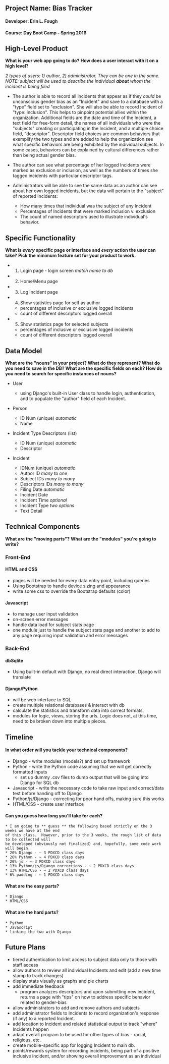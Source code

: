 ## Project Name:  Bias Tracker
#### Developer:  Erin L. Fough
#### Course:  Day Boot Camp - Spring 2016

## High-Level Product
**What is your web app going to do?**
**How does a user interact with it on a high level?**

*2 types of users:  1) author, 2) administrator.  They can be one in the same.*
_NOTE:  subject will be used to describe the individual **about** whom the incident is
being filed_

* The author is able to record all incidents that appear as if they *could* be unconscious gender bias as an "Incident" and save to a database with a "type" field set to "exclusion".  She will also be able to record Incident of "type: inclusion".  This helps to pinpoint potential allies within the organization.  Additional fields are the date and time of the Incident, a text field for free-form detail, the names of all individuals who were the "subjects" creating or participating in the Incident, and a multiple choice field, "descriptor".  Descriptor field choices are common behaviors that exemplify the two types and are added to help the organization see what specific behaviors are being exhibited by the individual subjects.  In some cases, behaviors can be explained by cultural differences rather than being actual gender bias.

* The author can see what percentage of her logged Incidents were marked as exclusion or inclusion, as well as the numbers of times she tagged incidents with particular descriptor tags.

* Administrators will be able to see the same data as an author can see about her own logged incidents, but the data will pertain to the "subject" of reported Incidents:  
  * How many times that individual was the subject of any Incident
  * Percentages of Incidents that were marked inclusion v. exclusion
  * The count of named descriptors used to illustrate individual's behavior.


## Specific Functionality

**What is _every_ specific page or interface and _every_ action the user can take?**
**Pick the minimum feature set for your product to work.**

* 1. Login page - login screen *match name to db*
* 2. Home/Menu page
* 3. Log Incident page
* 4. Show statistics page for self as author
    * percentages of inclusive or exclusive logged incidents
    * count of different descriptors logged overall
* 5. Show statistics page for selected subjects
    * percentages of inclusive or exclusive logged incidents
    * count of different descriptors logged overall

## Data Model

**What are the "nouns" in your project? What do they represent? What do
you need to save in the DB? What are the specific fields on each? How do
you need to search for specific instances of nouns?**

* User
  * using Django's built-in User class to handle login, authentication, and to populate the "author" field of each Incident.

* Person
    * ID Num (unique) *automatic*
    * Name

* Incident Type Descriptors (list)
    * ID Num (unique) *automatic*
    * Descriptor

* Incident
    * IDNum (unique) *automatic*
    * Author ID *many to one*
    * Subject IDs *many to many*
    * Descriptors IDs *many to many*
    * Filing Date *automatic*
    * Incident Date
    * Incident Time *optional*
    * Incident Type *two options*
    * Text Detail

## Technical Components
**What are the "moving parts"?**
**What are the "modules" you're going to write?**

### Front-End

#### HTML and CSS
  * pages will be needed for every data entry point, including queries
  * Using Bootstrap to handle device sizing and appearance
  * write some css to override the Bootstrap defaults (color)

#### Javascript
  * to manage user input validation
  * on-screen error messages
  * handle data load for subject stats page
  * one module just to handle the subject stats page and another to add to any page requiring input validation and error messages

### Back-End

#### dbSqlite
  * Using built-in default with Django, no real direct interaction, Django will translate

#### Django/Python
  * will be web interface to SQL
  * create multiple relational databases & interact with db
  * calculate the statistics and transform data into correct formats.
  * modules for logic, views, storing the urls.  Logic does not, at this time, need to be broken down into multiple pieces.

## Timeline

#### In what order will you tackle your technical components?

* Django - write modules (models?) and set up framework
* Python - write the Python code assuming that we will get correctly formatted
inputs
    * set up dummy .csv files to dump output that will be going into Django for SQL db
* Javascript - write the necessary code to take raw input and correct/data test before handing
off to Django
* Python/js/Django - correcting for poor hand offs, making sure this works
* HTML/CSS - create user interface

#### Can you guess how long you'll take for each?

    * I am going to ** guess ** the following based strictly on the 3 weeks we have at the end
    of this class.  However, prior to the 3 weeks, the rough list of data to be collected will
    be developed (obviously not finalized) and, hopefully, some code work will begin.
    * 20% Django - ~ 3 PDXCD class days
    * 26% Python - ~ 4 PDXCD class days
    * 20% js - ~ 3 PDXCD class days
    * 13% Python/js/Django corrections - ~ 2 PDXCD class days
    * 13% HTML/CSS - ~ 2 PDXCD class days
    * 6% padding - ~ 1 PDXCD class days

#### What are the easy parts?

    * Django
    * HTML/CSS

#### What are the hard parts?

    * Python
    * Javascript
    * linking the two with Django

## Future Plans

* tiered authentication to limit access to subject data only to those with staff access
* allow authors to review all individual Incidents and edit (add a new time stamp to track changes)
* display stats visually as graphs and pie charts
* add immediate feedback
  * program analyzes descriptors and upon submitting new incident, returns a page with "tips" on how to address specific behavior related to gender-bias
* allow administrators to add and remove authors and subjects
* add administrator fields to Incidents to record organization's response (if any) to a reported Incident.
* add location to Incident and related statistical output to track "where" Incidents happen
* adapt overall program to be used for other types of bias - racial, religious, etc.
* create mobile-specific app for logging Incident to main db.
* points/rewards system for recording incidents, being part of a positive inclusive incident, and/or showing overall improvement as an individual
